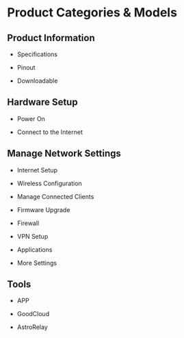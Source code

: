 # Product Categories & Models

## Product Information

* Specifications

* Pinout

* Downloadable

## Hardware Setup

* Power On

* Connect to the Internet

## Manage Network Settings

* Internet Setup

* Wireless Configuration

* Manage Connected Clients

* Firmware Upgrade

* Firewall

* VPN Setup

* Applications

* More Settings

## Tools

* APP

* GoodCloud

* AstroRelay
